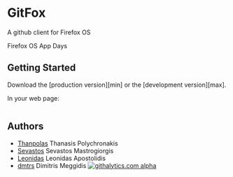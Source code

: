 # GitFox

A github client for Firefox OS

Firefox OS App Days

## Getting Started
Download the [production version][min] or the [development version][max].

In your web page:

```html

```


## Authors
* [Thanpolas](https://thanpol.as) Thanasis Polychronakis
* [Sevastos](https://github.com/sevastos) Sevastos Mastrogiorgis
* [Leonidas](https://github.com/leoapost) Leonidas Apostolidis
* [dmtrs](https://github.com/dmtrs) Dimitris Meggidis
[![githalytics.com alpha](https://cruel-carlota.pagodabox.com/d521c49821225d5df18aa6dcffc796eb "githalytics.com")](http://githalytics.com/thanpolas/gitfox)

